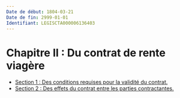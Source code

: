 ```yaml
---
Date de début: 1804-03-21
Date de fin: 2999-01-01
Identifiant: LEGISCTA000006136403
---
```


<h1>Chapitre II : Du contrat de rente viagère</h1>

- [Section 1 : Des conditions requises pour la validité du contrat.](section_1/README.md)
- [Section 2 : Des effets du contrat entre les parties contractantes.](section_2/README.md)
